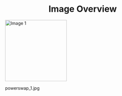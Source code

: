 <h1 style ="text-align: center;"> Image Overview </h1>
<div>
<div style="width="20%">
<img src="https://media.evkx.net/multimedia/technology/charging/batteryswap/powerswap_1_xst.jpg" alt="Image 1" style="width: 200px;">
<p>powerswap_1.jpg</p>
</div>
</div>
